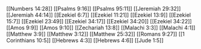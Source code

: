[[Numbers 14:28]]
[[Psalms 9:16]]
[[Psalms 95:11]]
[[Jeremiah 29:32]]
[[Jeremiah 44:14]]
[[Ezekiel 6:7]]
[[Ezekiel 11:21]]
[[Ezekiel 13:9]]
[[Ezekiel 15:7]]
[[Ezekiel 23:49]]
[[Ezekiel 34:17]]
[[Ezekiel 34:20]]
[[Ezekiel 34:22]]
[[Amos 9:9]]
[[Amos 9:10]]
[[Zechariah 13:8]]
[[Malachi 3:3]]
[[Malachi 4:1]]
[[Matthew 3:9]]
[[Matthew 3:12]]
[[Matthew 25:32]]
[[Romans 9:27]]
[[1 Corinthians 10:5]]
[[Hebrews 4:3]]
[[Hebrews 4:6]]
[[Jude 1:5]]
